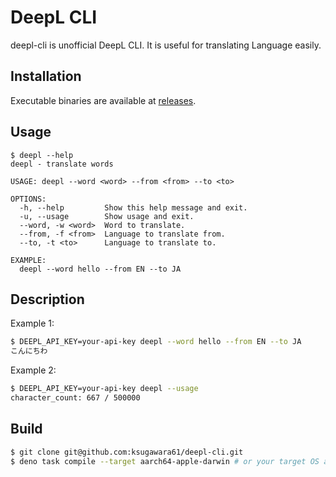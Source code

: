 # DeepL CLI

deepl-cli is unofficial DeepL CLI. It is useful for translating Language easily.

## Installation

Executable binaries are available at [releases](https://github.com/ksugawara61/deepl-cli/releases).

## Usage

```
$ deepl --help
deepl - translate words

USAGE: deepl --word <word> --from <from> --to <to>

OPTIONS:
  -h, --help         Show this help message and exit.
  -u, --usage        Show usage and exit.
  --word, -w <word>  Word to translate.
  --from, -f <from>  Language to translate from.
  --to, -t <to>      Language to translate to.

EXAMPLE:
  deepl --word hello --from EN --to JA
```

## Description

Example 1:

```bash
$ DEEPL_API_KEY=your-api-key deepl --word hello --from EN --to JA
こんにちわ
```

Example 2:

```bash
$ DEEPL_API_KEY=your-api-key deepl --usage
character_count: 667 / 500000
```

## Build

```bash
$ git clone git@github.com:ksugawara61/deepl-cli.git
$ deno task compile --target aarch64-apple-darwin # or your target OS architecture
```
